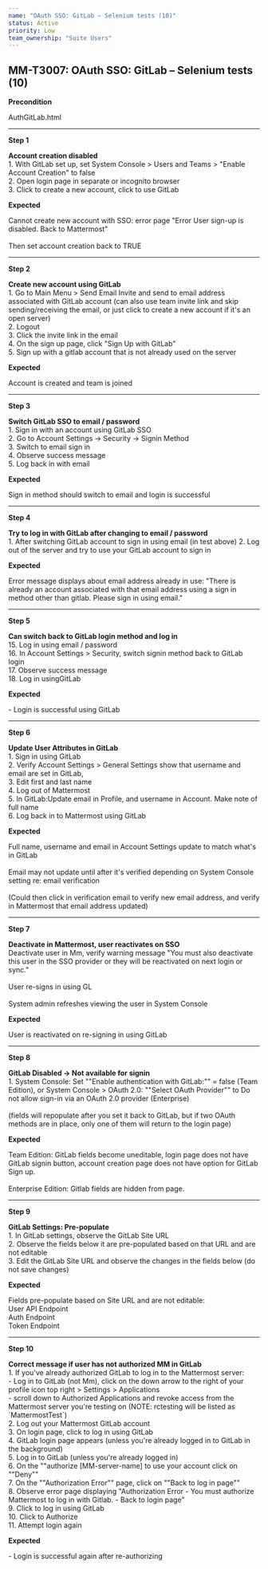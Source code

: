 ```yaml
---
name: "OAuth SSO: GitLab – Selenium tests (10)"
status: Active
priority: Low
team_ownership: "Suite Users"
---
```


## MM-T3007: OAuth SSO: GitLab – Selenium tests (10)

**Precondition**

AuthGitLab.html

---

**Step 1**

**Account creation disabled**\
1\. With GitLab set up, set System Console > Users and Teams > "Enable Account Creation" to false\
2\. Open login page in separate or incognito browser\
3\. Click to create a new account, click to use GitLab

**Expected**

Cannot create new account with SSO: error page "Error User sign-up is disabled. Back to Mattermost"\
\
Then set account creation back to TRUE

---

**Step 2**

**Create new account using GitLab**\
1\. Go to Main Menu > Send Email Invite and send to email address associated with GitLab account (can also use team invite link and skip sending/receiving the email, or just click to create a new account if it's an open server)\
2\. Logout\
3\. Click the invite link in the email\
4\. On the sign up page, click "Sign Up with GitLab"\
5\. Sign up with a gitlab account that is not already used on the server

**Expected**

Account is created and team is joined

---

**Step 3**

**Switch GitLab SSO to email / password**\
1\. Sign in with an account using GitLab SSO\
2\. Go to Account Settings -> Security -> Signin Method\
3\. Switch to email sign in\
4\. Observe success message\
5\. Log back in with email

**Expected**

Sign in method should switch to email and login is successful

---

**Step 4**

**Try to log in with GitLab after changing to email / password**\
1\. After switching GitLab account to sign in using email (in test above) 2. Log out of the server and try to use your GitLab account to sign in

**Expected**

Error message displays about email address already in use: "There is already an account associated with that email address using a sign in method other than gitlab. Please sign in using email."

---

**Step 5**

**Can switch back to GitLab login method and log in**\
15\. Log in using email / password\
16\. In Account Settings > Security, switch signin method back to GitLab login\
17\. Observe success message\
18\. Log in usingGitLab

**Expected**

\- Login is successful using GitLab

---

**Step 6**

**Update User Attributes in GitLab**\
1\. Sign in using GitLab\
2\. Verify Account Settings > General Settings show that username and email are set in GitLab,\
3\. Edit first and last name\
4\. Log out of Mattermost\
5\. In GitLab:Update email in Profile, and username in Account. Make note of full name\
6\. Log back in to Mattermost using GitLab

**Expected**

Full name, username and email in Account Settings update to match what's in GitLab\
\
Email may not update until after it's verified depending on System Console setting re: email verification\
\
(Could then click in verification email to verify new email address, and verify in Mattermost that email address updated)

---

**Step 7**

**Deactivate in Mattermost, user reactivates on SSO**\
Deactivate user in Mm, verify warning message "You must also deactivate this user in the SSO provider or they will be reactivated on next login or sync."\
\
User re-signs in using GL\
\
System admin refreshes viewing the user in System Console

**Expected**

User is reactivated on re-signing in using GitLab

---

**Step 8**

**GitLab Disabled -> Not available for signin**\
1\. System Console: Set ""Enable authentication with GitLab:"" = false (Team Edition), or System Console > OAuth 2.0: ""Select OAuth Provider"" to Do not allow sign-in via an OAuth 2.0 provider (Enterprise)\
\
(fields will repopulate after you set it back to GitLab, but if two OAuth methods are in place, only one of them will return to the login page)

**Expected**

Team Edition: GitLab fields become uneditable, login page does not have GitLab signin button, account creation page does not have option for GitLab Sign up.\
\
Enterprise Edition: Gitlab fields are hidden from page.

---

**Step 9**

**GitLab Settings: Pre-populate**\
1\. In GitLab settings, observe the GitLab Site URL\
2\. Observe the fields below it are pre-populated based on that URL and are not editable\
3\. Edit the GitLab Site URL and observe the changes in the fields below (do not save changes)

**Expected**

Fields pre-populate based on Site URL and are not editable:\
User API Endpoint\
Auth Endpoint\
Token Endpoint

---

**Step 10**

**Correct message if user has not authorized MM in GitLab**\
1\. If you've already authorized GitLab to log in to the Mattermost server:\
\- Log in to GitLab (not Mm), click on the down arrow to the right of your profile icon top right > Settings > Applications\
\- scroll down to Authorized Applications and revoke access from the Mattermost server you're testing on (NOTE: rctesting will be listed as \`MattermostTest\`)\
2\. Log out your Mattermost GitLab account\
3\. On login page, click to log in using GitLab\
4\. GitLab login page appears (unless you're already logged in to GitLab in the background)\
5\. Log in to GitLab (unless you're already logged in)\
6\. On the ""authorize \[MM-server-name] to use your account click on ""Deny""\
7\. On the ""Authorization Error"" page, click on ""Back to log in page""\
8\. Observe error page displaying "Authorization Error - You must authorize Mattermost to log in with Gitlab. - Back to login page"\
9\. Click to log in using GitLab\
10\. Click to Authorize\
11\. Attempt login again

**Expected**

\- Login is successful again after re-authorizing
